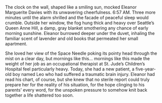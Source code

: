 The clock on the wall, shaped like a smiling sun, mocked Eleanor Marguerite Davies with its unwavering cheerfulness. 6:57 AM. Three more minutes until the alarm shrilled and the facade of peaceful sleep would crumble. Outside her window, the fog hung thick and heavy over Seattle’s Queen Anne Hill, a damp, gray blanket smothering any chance of early morning sunshine. Eleanor burrowed deeper under the duvet, inhaling the familiar scent of lavender and old books that permeated her small apartment.

She loved her view of the Space Needle poking its pointy head through the mist on a clear day, but mornings like this… mornings like this made the weight of her job as an occupational therapist at St. Jude’s Children’s Hospital feel particularly heavy. Today, she had a new patient, a five-year-old boy named Leo who had suffered a traumatic brain injury. Eleanor had read his chart, of course, but she knew that no sterile report could truly prepare her for the reality of his situation, for the hope clinging to his parents' every word, for the unspoken pressure to somehow knit back together a life shattered too soon.
